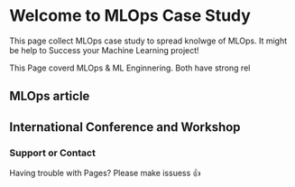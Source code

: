 # Welcome to MLOps Case Study

This page collect MLOps case study to spread knolwge of MLOps.
It might be help to Success your Machine Learning project!

This Page coverd MLOps & ML Enginnering. Both have strong rel


## MLOps article


## International Conference and Workshop


### Support or Contact

Having trouble with Pages?
Please make issuess :+1:
